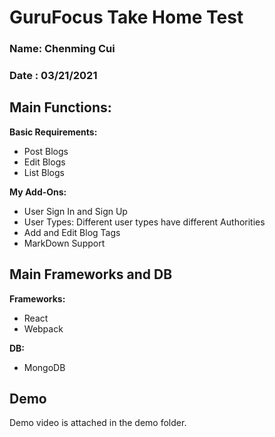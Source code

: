 # GuruFocus Take Home Test
### Name: Chenming Cui
### Date : 03/21/2021

## Main Functions:
**Basic Requirements:**

+ Post Blogs
+ Edit Blogs
+ List Blogs

**My Add-Ons:**

+ User Sign In and Sign Up
+ User Types: Different user types have different Authorities
+ Add and Edit Blog Tags
+ MarkDown Support

## Main Frameworks and DB

**Frameworks:**

+ React
+ Webpack

**DB:**

+ MongoDB

## Demo

Demo video is attached in the demo folder.